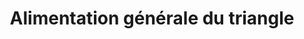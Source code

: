 ---
title: "Alimentation générale du triangle"
url: /pau/alimentation-generale-du-triangle/
shop: commodité
---